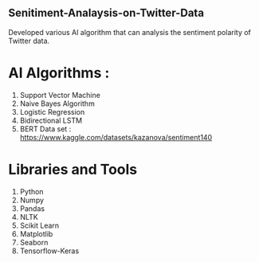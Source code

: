 ## Senitiment-Analaysis-on-Twitter-Data <br/>
Developed various AI algorithm that can analysis the sentiment polarity of Twitter data. <br/>
# AI Algorithms : <br/>
1. Support Vector Machine <br/>
2. Naive Bayes Algorithm <br/>
3. Logistic Regression <br/>
4. Bidirectional LSTM <br/>
5. BERT
Data set : https://www.kaggle.com/datasets/kazanova/sentiment140 <br/>
# Libraries and Tools <br/>
1. Python <br/>
2. Numpy <br/>
3. Pandas <br/>
4. NLTK <br/>
5. Scikit Learn <br/>
6. Matplotlib <br/>
7. Seaborn <br/>
8. Tensorflow-Keras
